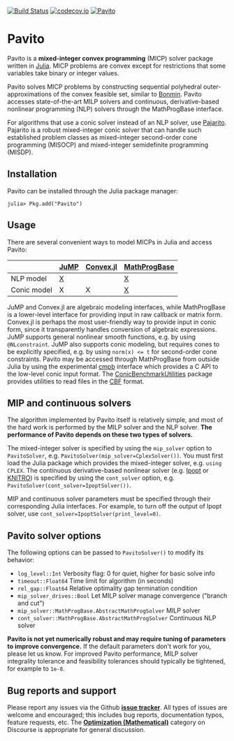 [![Build Status](https://travis-ci.org/JuliaOpt/Pavito.jl.svg?branch=master)](https://travis-ci.org/JuliaOpt/Pavito.jl) [![codecov.io](https://codecov.io/github/JuliaOpt/Pavito.jl/coverage.svg?branch=master)](https://codecov.io/github/JuliaOpt/Pavito.jl?branch=master) [![Pavito](http://pkg.julialang.org/badges/Pavito_0.0.svg)](http://pkg.julialang.org/?pkg=Pavito&ver=0.0)

# Pavito

Pavito is a **mixed-integer convex programming** (MICP) solver package written in [Julia](http://julialang.org/). MICP problems are convex except for restrictions that some variables take binary or integer values.

Pavito solves MICP problems by constructing sequential polyhedral outer-approximations of the convex feasible set, similar to [Bonmin](https://projects.coin-or.org/Bonmin). Pavito accesses state-of-the-art MILP solvers and continuous, derivative-based nonlinear programming (NLP) solvers through the MathProgBase interface.

For algorithms that use a conic solver instead of an NLP solver, use [Pajarito](https://github.com/JuliaOpt/Pajarito.jl). Pajarito is a robust mixed-integer conic solver that can handle such established problem classes as mixed-integer second-order cone programming (MISOCP) and mixed-integer semidefinite programming (MISDP).

## Installation

Pavito can be installed through the Julia package manager:
```
julia> Pkg.add("Pavito")
```

## Usage

There are several convenient ways to model MICPs in Julia and access Pavito:

|             | [JuMP][JuMP-url]  | [Convex.jl][convex-url]  | [MathProgBase][mpb-url]  |
|-------------|-------------------|--------------------------|--------------------------|
| NLP model   | [X][JuMP-nlp-url] |                          | [X][mpb-nlp-url]         |
| Conic model | X                 | X                        | [X][mpb-conic-url]       |

[mpb-nlp-url]: http://mathprogbasejl.readthedocs.io/en/latest/nlp.html
[mpb-conic-url]: http://mathprogbasejl.readthedocs.io/en/latest/conic.html
[JuMP-url]: https://github.com/JuliaOpt/JuMP.jl
[JuMP-nlp-url]: http://jump.readthedocs.io/en/latest/nlp.html
[convex-url]: https://github.com/JuliaOpt/Convex.jl
[mpb-url]: https://github.com/JuliaOpt/MathProgBase.jl

JuMP and Convex.jl are algebraic modeling interfaces, while MathProgBase is a lower-level interface for providing input in raw callback or matrix form. Convex.jl is perhaps the most user-friendly way to provide input in conic form, since it transparently handles conversion of algebraic expressions. JuMP supports general nonlinear smooth functions, e.g. by using `@NLconstraint`. JuMP also supports conic modeling, but requires cones to be explicitly specified, e.g. by using `norm(x) <= t` for second-order cone constraints. Pavito may be accessed through MathProgBase from outside Julia by using the experimental [cmpb](https://github.com/mlubin/cmpb) interface which provides a C API to the low-level conic input format. The [ConicBenchmarkUtilities](https://github.com/mlubin/ConicBenchmarkUtilities.jl) package provides utilities to read files in the [CBF](http://cblib.zib.de/) format.

## MIP and continuous solvers

The algorithm implemented by Pavito itself is relatively simple, and most of the hard work is performed by the MILP solver and the NLP solver. **The performance of Pavito depends on these two types of solvers.**

The mixed-integer solver is specified by using the `mip_solver` option to `PavitoSolver`, e.g. `PavitoSolver(mip_solver=CplexSolver())`. You must first load the Julia package which provides the mixed-integer solver, e.g. `using CPLEX`. The continuous derivative-based nonlinear solver (e.g. [Ipopt](https://projects.coin-or.org/Ipopt) or [KNITRO](http://www.ziena.com/knitro.htm)) is specified by using the `cont_solver` option, e.g. `PavitoSolver(cont_solver=IpoptSolver())`.

MIP and continuous solver parameters must be specified through their corresponding Julia interfaces. For example, to turn off the output of Ipopt solver, use `cont_solver=IpoptSolver(print_level=0)`.

## Pavito solver options

The following options can be passed to `PavitoSolver()` to modify its behavior:

  * `log_level::Int` Verbosity flag: 0 for quiet, higher for basic solve info
  * `timeout::Float64` Time limit for algorithm (in seconds)
  * `rel_gap::Float64` Relative optimality gap termination condition
  * `mip_solver_drives::Bool` Let MILP solver manage convergence ("branch and cut")
  * `mip_solver::MathProgBase.AbstractMathProgSolver` MILP solver
  * `cont_solver::MathProgBase.AbstractMathProgSolver` Continuous NLP solver

**Pavito is not yet numerically robust and may require tuning of parameters to improve convergence.** If the default parameters don't work for you, please let us know. For improved Pavito performance, MILP solver integrality tolerance and feasibility tolerances should typically be tightened, for example to `1e-8`.

## Bug reports and support

Please report any issues via the Github **[issue tracker]**. All types of issues are welcome and encouraged; this includes bug reports, documentation typos, feature requests, etc. The **[Optimization (Mathematical)]** category on Discourse is appropriate for general discussion.

[issue tracker]: https://github.com/JuliaOpt/Pavito.jl/issues
[Optimization (Mathematical)]: https://discourse.julialang.org/c/domain/opt
